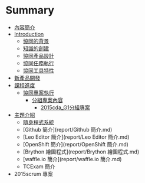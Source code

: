 # Summary

* [內容簡介](README.md)
* [Introduction](report/introduction.md)
   * [協同的背景](report/_協同的背景.md)
   * [知識的創建](report/_知識的創建.md)
   * [協同產品設計](report/_協同產品設計.md)
   * [協同任務執行](report/_協同任務執行.md)
   * [協同工具特性](report/_協同工具特性.md)
* [新產品開發](report/_新產品開發.md)
* [課程進度](report/_課程進度.md)
   * [協同專案執行](report/_協同專案執行.md)
       * [分組專案內容](report/_分組專案內容.md)
           * [2015cda_G1分組專案](report/2015cda_G1分組專案.md)
* [主題介紹](report/_主題介紹.md)
   * [隨身程式系統](report/_隨身程式系統.md)
   * [Github 簡介](report/Github 簡介.md)
   * [Leo Editor 簡介](report/Leo Editor 簡介.md)
   * [OpenShift 簡介](report/OpenShift 簡介.md)
   * [Brython 繪圖程式](report/Brython 繪圖程式.md)
   * [waffle.io 簡介](report/waffle.io 簡介.md)
   * TCExam 簡介
* 2015scrum 專案


